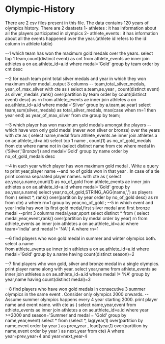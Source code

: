 # Olympic-History
There are 2 csv files present in this  file. The data contains 120 years of olympics history. There are 2 daatsets 
1- athletes : it has information about all the players participated in olympics
2- athlete_events : it has information about all the events happened over the year.(athlete id refers to the id column in athlete table)

--1 which team has won the maximum gold medals over the years.
select top 1  team,count(distinct event) as cnt from athlete_events ae
inner join athletes a on ae.athlete_id=a.id
where medal='Gold'
group by team
order by cnt desc

--2 for each team print total silver medals and year in which they won maximum silver medal..output 3 columns
-- team,total_silver_medals, year_of_max_silver
with cte as (
select a.team,ae.year , count(distinct event) as silver_medals
,rank() over(partition by team order by count(distinct event) desc) as rn
from athlete_events ae
inner join athletes a on ae.athlete_id=a.id
where medal='Silver'
group by a.team,ae.year)
select team,sum(silver_medals) as total_silver_medals, max(case when rn=1 then year end) as  year_of_max_silver
from cte
group by team;

--3 which player has won maximum gold medals  amongst the players 
--which have won only gold medal (never won silver or bronze) over the years
with cte as (
select name,medal
from athlete_events ae
inner join athletes a on ae.athlete_id=a.id)
select top 1 name , count(1) as no_of_gold_medals
from cte 
where name not in (select distinct name from cte where medal in ('Silver','Bronze'))
and medal='Gold'
group by name
order by no_of_gold_medals desc

--4 in each year which player has won maximum gold medal . Write a query to print year,player name 
--and no of golds won in that year . In case of a tie print comma separated player names.
with cte as (
select ae.year,a.name,count(1) as no_of_gold
from athlete_events ae
inner join athletes a on ae.athlete_id=a.id
where medal='Gold'
group by ae.year,a.name)
select year,no_of_gold,STRING_AGG(name,',') as players from (
select *,
rank() over(partition by year order by no_of_gold desc) as rn
from cte) a where rn=1
group by year,no_of_gold
;
--5 in which event and year India has won its first gold medal,first silver medal and first bronze medal
--print 3 columns medal,year,sport
select distinct * from (
select medal,year,event,rank() over(partition by medal order by year) rn
from athlete_events ae
inner join athletes a on ae.athlete_id=a.id
where team='India' and medal != 'NA'
) A
where rn=1

--6 find players who won gold medal in summer and winter olympics both.
select a.name  
from athlete_events ae
inner join athletes a on ae.athlete_id=a.id
where medal='Gold'
group by a.name having count(distinct season)=2

--7 find players who won gold, silver and bronze medal in a single olympics. print player name along with year.
select year,name
from athlete_events ae
inner join athletes a on ae.athlete_id=a.id
where medal != 'NA'
group by year,name having count(distinct medal)=3

--8 find players who have won gold medals in consecutive 3 summer olympics in the same event . Consider only olympics 2000 onwards. 
--Assume summer olympics happens every 4 year starting 2000. print player name and event name.
with cte as (
select name,year,event
from athlete_events ae
inner join athletes a on ae.athlete_id=a.id
where year >=2000 and season='Summer'and medal = 'Gold'
group by name,year,event)
select * from
(select *, lag(year,1) over(partition by name,event order by year ) as prev_year
, lead(year,1) over(partition by name,event order by year ) as next_year
from cte) A
where year=prev_year+4 and year=next_year-4






